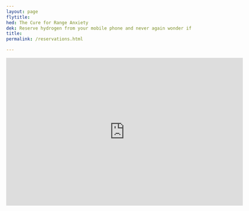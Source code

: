 ```yaml
---
layout: page
flytitle:  
hed: The Cure for Range Anxiety
dek: Reserve hydrogen from your mobile phone and never again wonder if you have enough in the tank
title: 
permalink: /reservations.html

---
```


<!-- Video of reservation system on iOS -->

<div class="col-lg-12 text-center">
	<iframe src="https://player.vimeo.com/video/202589159?title=0&byline=0&portrait=0" width="640" height="400" frameborder="0" webkitallowfullscreen mozallowfullscreen allowfullscreen></iframe>
</div>